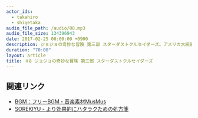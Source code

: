 ```yaml
---
actor_ids:
  - takahiro
  - shigetaka
audio_file_path: /audio/08.mp3
audio_file_size: 134396943
date: 2017-02-25 00:00:00 +0900
description: ジョジョの奇妙な冒険 第三部 スターダストクルセイダーズ。アメリカ大統領選挙。
duration: "70:00"
layout: article
title: ＃8 ジョジョの奇妙な冒険 第三部 スターダストクルセイダーズ
---
```


## 関連リンク

- [BGM：フリーBGM・音楽素材MusMus](http://musmus.main.jp/)
- [SOREKIYU - より効果的にハタラクための処方箋](https://sorekiyu.jp)
